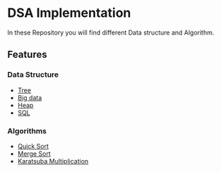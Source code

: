 
# DSA Implementation

In these Repository you will find different Data structure and Algorithm.


## Features

### Data Structure

- [Tree](https://github.com/prajalpatidar06/Data-Structure-Algorithm/tree/main/Tree)
- [Big data](https://github.com/prajalpatidar06/Data-Structure-Algorithm/tree/main/BigData)
- [Heap](https://github.com/prajalpatidar06/Data-Structure-Algorithm/tree/main/Heap)
- [SQL](https://github.com/prajalpatidar06/Data-Structure-Algorithm/tree/main/SQL)


### Algorithms

- [Quick Sort](https://github.com/prajalpatidar06/Data-Structure-Algorithm/blob/main/Algorithms/sorting/quickSort.cpp)
- [Merge Sort](https://github.com/prajalpatidar06/Data-Structure-Algorithm/blob/main/Algorithms/sorting/mergeSort.cpp)
- [Karatsuba Multiplication](https://github.com/prajalpatidar06/Data-Structure-Algorithm/blob/main/Algorithms/karatsuba_multiplication.cpp)

#


  
